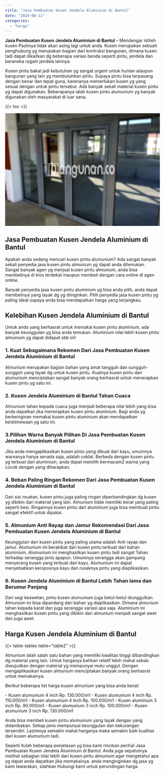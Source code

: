 ```yaml
---
title: "Jasa Pembuatan Kusen Jendela Aluminium di Bantul"
date: "2024-08-11"
categories: 
  - "harga"
---
```


**Jasa Pembuatan Kusen Jendela Aluminium di Bantul** – Mendengar istileh kusen Pastinya tidak akan asing lagi untuk anda. Kusen merupakan sebuah penghubung yg merupakan bagian dari kontruksi bangunan, dimana kusen tadi dapat dikaitkan dg beberapa variasi benda seperti pintu, jendela dan beraneka ragam jendela lainnya.

Kusen pintu bakal jadi kebutuhan yg sangat urgent untuk hunian ataupun bangunan yang lain yg membutuhkan pintu. Supaya pintu bisa terpasang dengan benar dan tepat guna, karenanya memerlukan kusen yg yang sesuai dengan untuk pintu tersebut. Ada banyak sekali material kusen pintu yg dapat digunakan. Beberapanya ialah kusen pintu alumunium yg banyak digunakan oleh masyarakat di luar sana.

{{< toc >}}

![Jasa Pembuatan Kusen Jendela Aluminium di Bantul](/images/harga-kusen-jendela-alumunium-36.png)

## Jasa Pembuatan Kusen Jendela Aluminium di Bantul

Apakah anda sedang mencari kusen pintu alumunium? Ada sangat banyak sekali penyedia jasa kusen pintu almunium yg dapat anda ditemukan. Sangat banyak agen yg menjual kusen pintu almunium, anda bisa membelinya di kios terdekat maupun membeli dengan cara online di agen online.

Banyak penyedia jasa kusen pintu aluminium yg bisa anda pilih, anda dapat membelinya yang layak dg yg diinginkan. Pilih penyedia jasa kusen pintu yg paling ideal supaya anda bisa mendapatkan harga yang terjangkau.

## Kelebihan Kusen Jendela Aluminium di Bantul

Untuk anda yang berhasrat untuk memakai kusen pintu aluminium, ada banyak keunggulan yg bisa anda temukan. Aluminium nilai lebih kusen pintu almunium yg dapat didapat sbb ini!

### 1\. Kuat Sebagaimana Rekomen Dari Jasa Pembuatan Kusen Jendela Aluminium di Bantul

Almunium merupakan bagian bahan yang amat tangguh dan sungguh-sungguh yang layak dg untuk kusen pintu. Kuatnya kusen pintu dari alumunium menciptakan sangat banyak orang berhasrat untuk menerapkan kusen pintu yg satu ini.

### 2\. Kusen Jendela Aluminium di Bantul Tahan Cuaca

Almunium tahan kepada cuaca juga menjadi beberapa nilai lebih yang bisa anda dapatkan jika menerapkan kusen pintu aluminium. Bagi anda yg berkeinginan memakai kusen pintu aluminium akan mendapatkan keistimewaan yg satu ini.

### 3.Pilihan Warna Banyak Pilihan Di Jasa Pembuatan Kusen Jendela Aluminium di Bantul

Jika anda mengaplikasikan kusen pintu yang dibuat dari kayu, umumnya warnanya hanya senada saja, adalah coklat. Berbeda dengan kusen pintu yg terbuat dari aluminium, anda dapat memilih bermacam2 warna yang cocok dengan yang diharapkan.

### 4\. Beban Paling Ringan Rekomen Dari Jasa Pembuatan Kusen Jendela Aluminium di Bantul

Dari sisi muatan, kusen pintu juga paling ringan diperbandingkan dg kusen yg dibikin dari material yang lain. Almunium tidak memiliki berat yang paling seperti besi. Ringannya kusen pintu dari aluminium juga bisa membuat pintu sangat efektif untuk dipakai.

### 5\. Almunium Anti Rayap dan Jamur Rekomendasi Dari Jasa Pembuatan Kusen Jendela Aluminium di Bantul

Keunggulan dari kusen pintu yang paling utama adalah Anti rayap dan jamur. Alumunium ini berakibat dari kusen pintu terbuat dari bahan aluminium. Alumunium ini menghasilkan kusen pintu tadi sangat Tahan terhadap serangga jenis apapun. Umumnya serangga akan gampang menyerang kusen yang terbuat dari kayu. Alumunium ini dapat menyebabkan keroposnya kayu dan rusaknya pintu yang diaplikasikan.

### 6\. Kusen Jendela Aluminium di Bantul Lebih Tahan lama dan Berumur Panjang

Dari segi keawetan, pintu kusen alumunium juga betul-betul diunggulkan. Almunium ini bisa dipandang dari bahan yg diaplikasikan. Dimana almunium tahan kepada karat dan juga serangga variasi apa saja. Aluminium ini menghasilkan kusen pintu yang dibikin dari almunium menjadi sangat awet dan juga awet.

## Harga Kusen Jendela Aluminium di Bantul

{{< table-tables table="table2" >}}

Almunium ialah salah satu bahan yang memiliki kwalitas tinggi dibandingkan dg material yang lain. Untuk harganya bahkan relatif lebih mahal sebab diwujudkan dengan material yg mempunyai mutu unggul. Dengan mengaplikasikan kusen almunium menciptakan banyak orang berhasrat untuk memakainya.

Berikut beberapa list harga kusen almunium yang bisa anda kenal:

\- Kusen alumunium 4 inch Rp. 130.000/m1 - Kusen alumunium 4 inch Rp. 110.000/m1 - Kusen alumunium 4 inch Rp. 100.000/m1 - Kusen aluminium 3 inch Rp. 90.000/m1 - Kusen alumunium 3 inch Rp. 100.000/m1 - Kusen alumunium 3 inch Rp. 130.000/m1

Anda bisa membeli kusen pintu alumunium yang layak dengan yang didambakan. Setiap jenis mempunyai keunggulan dan kekurangan tersendiri. Lazimnya semakin mahal harganya maka semakin baik kualitas dari kusen alumunium tadi.

Seperti itulah beberapa penjelasan yg bisa kami rincikan perihal Jasa Pembuatan Kusen Jendela Aluminium di Bantul. Anda juga sepatutnya melihat sebagian nilai lebih dari kusen pintu almunium agar mengetahui apa yg dapat anda dapatkan jika memakainya. anda menginginkan dg jasa yg kami tawarakan, silahkan Hubungi kami untuk perundingan harga.
